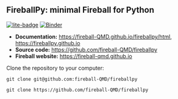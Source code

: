 ## FireballPy: minimal Fireball for Python

[![lite-badge](https://jupyterlite.rtfd.io/en/latest/_static/badge.svg)](https://fireball-QMD.github.io/fireballpy/html/_static/lab)
[![Binder](https://mybinder.org/badge_logo.svg)](https://mybinder.org/v2/gh/fireball-QMD/fireballpy/HEAD?labpath=examples/fireballpy_skeleton.ipynb)

- **Documentation:** <https://fireball-QMD.github.io/fireballpy/html>, <https://fireballpy.github.io>
- **Source code:** <https://github.com/fireball-QMD/fireballpy>
- **Fireball website:** <https://fireball-qmd.github.io>

Clone the repository to your computer:

    git clone git@github.com:fireball-QMD/fireballpy

    git clone https://github.com/fireball-QMD/fireballpy


